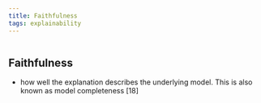 ```yaml
---
title: Faithfulness
tags: explainability
---
```

```toc
```

## Faithfulness
- how well the explanation describes the underlying model. This is also known as model completeness [18]




